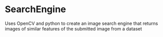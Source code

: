 # SearchEngine
Uses OpenCV and python to create an image search engine that returns images of similar features of the submitted image from a dataset
